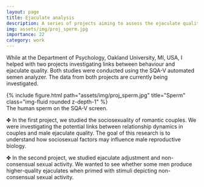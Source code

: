 ```yaml
---
layout: page
title: Ejaculate analysis
description: A series of projects aiming to assess the ejaculate quality
img: assets/img/proj_sperm.jpg
importance: 22
category: work
---
```


While at the Department of Psychology, Oakland University, MI, USA, I helped with two projects investigating links between behaviour and ejaculate quality. Both studies were conducted using the SQA-V automated semen analyzer. The data from both projects are currently being investigated. 

<div class="row">
    <div class="col-sm mt-3 mt-md-0">
        {% include figure.html path="assets/img/proj_sperm.jpg" title="Sperm" class="img-fluid rounded z-depth-1" %}
    </div>
</div>
<div class="caption">
    The human sperm on the SQA-V screen.
</div>

✤ In the first project, we studied the sociosexuality of romantic couples. We were investigating the potential links between relationship dynamics in couples and male ejaculate quality. The goal of this research is to understand how sociosexual factors may influence male reproductive biology.

✤ In the second project, we studied ejaculate adjustment and non-consensual sexual activity. We wanted to see whether some men produce higher-quality ejaculates when primed with stimuli depicting non-consensual sexual activity.

